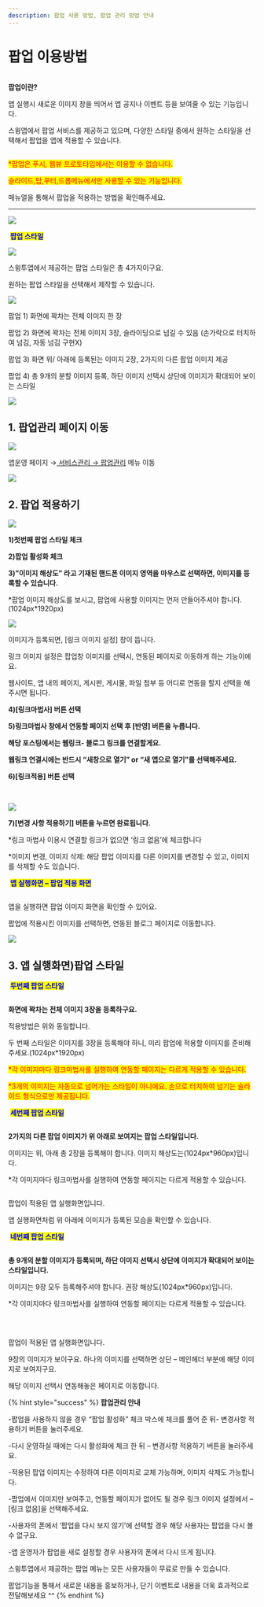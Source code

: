 ```yaml
---
description: 팝업 사용 방법, 팝업 관리 방법 안내
---
```


# 팝업 이용방법

<figure><img src="../../../.gitbook/assets/구분선 (4) (1).PNG" alt=""><figcaption></figcaption></figure>

**팝업이란?**&#x20;

앱 실행시 새로운  이미지 창을 띄어서 앱 공지나 이벤트 등을 보여줄 수 있는 기능입니다.

스윙앱에서 팝업 서비스를 제공하고 있으며, 다양한 스타일 중에서 원하는 스타일을 선택해서 팝업을 앱에 적용할 수 있습니다.

<div align="left">

<img src="https://wp.swing2app.co.kr/wp-content/uploads/2018/10/%ED%8C%9D%EC%97%856_2020.02.png" alt="">

</div>

<mark style="color:red;">\*팝업은 푸시, 웹뷰 프로토타입에서는 이용할 수 없습니다.</mark>

&#x20;<mark style="color:red;">슬라이드,탑,푸터,드롭메뉴에서만 사용할 수 있는 기능입니다.</mark>

매뉴얼을 통해서 팝업을 적용하는 방법을 확인해주세요.

***

![](<../../../.gitbook/assets/구분선 (1) (1) (1).PNG>)

<img src="../../../.gitbook/assets/image (9).png" alt="" data-size="line"> <mark style="color:blue;">**팝업 스타일**</mark>

![](https://wp.swing2app.co.kr/wp-content/uploads/2018/10/%ED%8C%9D%EC%97%851\_2020.02.png)

스윙투앱에서 제공하는 팝업 스타일은 총 4가지이구요.

원하는 팝업 스타일을 선택해서 제작할 수 있습니다.



![](https://wp.swing2app.co.kr/wp-content/uploads/2018/10/%ED%8C%9D%EC%97%852\_2020.02.png)

팝업 1) 화면에 꽉차는 전체 이미지 한 장

팝업 2) 화면에 꽉차는 전체 이미지 3장, 슬라이딩으로 넘길 수 있음 (손가락으로 터치하여 넘김, 자동 넘김 구현X)

팝업 3) 화면 위/ 아래에 등록된는 이미지 2장, 2가지의 다른 팝업 이미지 제공

팝업 4) 총 9개의 분할 이미지 등록, 하단 이미지 선택시 상단에 이미지가 확대되어 보이는 스타일

![](<../../../.gitbook/assets/구분선 (1) (1) (1).PNG>)

## **1. 팝업관리 페이지 이동**

![](https://wp.swing2app.co.kr/wp-content/uploads/2018/10/%ED%8C%9D%EC%97%851.png)

앱운영 페이지 →[ 서비스관리 → 팝업관리](http://www.swing2app.co.kr/view/new\_popup) 메뉴 이동

![](<../../../.gitbook/assets/구분선 (1) (1) (1).PNG>)

## **2. 팝업 적용하기**

![](https://wp.swing2app.co.kr/wp-content/uploads/2018/10/%ED%8C%9D%EC%97%853\_2020.02.png)

**1)첫번째 팝업 스타일 체크**

**2)팝업 활성화 체크**

**3)”이미지 해상도” 라고 기재된 핸드폰 이미지 영역을 마우스로 선택하면, 이미지를 등록할 수 있습니다.**

\*팝업 이미지 해상도를 보시고, 팝업에 사용할 이미지는 먼저 만들어주셔야 합니다. (1024px\*1920px)

![](https://wp.swing2app.co.kr/wp-content/uploads/2018/10/%ED%8C%9D%EC%97%854\_2020.02.png)

이미지가 등록되면, \[링크 이미지 설정] 창이 뜹니다.

링크 이미지 설정은 팝업창 이미지를 선택시, 연동된 페이지로 이동하게 하는 기능이에요.

웹사이트, 앱 내의 페이지, 게시판, 게시물, 파일 첨부 등 어디로 연동을 할지 선택을 해주시면 됩니다.

**4)\[링크마법사] 버튼 선택**

**5)링크마법사 창에서 연동할 페이지 선택 후 \[반영] 버튼을 누릅니다.**

**해당 포스팅에서는 웹링크- 블로그 링크를 연결할게요.**

**웹링크 연결시에는 반드시 “새창으로 열기” or “새 앱으로 열기”를 선택해주세요.**

**6)\[링크적용] 버튼 선택**

​

![](https://wp.swing2app.co.kr/wp-content/uploads/2018/10/%ED%8C%9D%EC%97%855\_2020.02.png)

**7)\[변경 사항 적용하기] 버튼을 누르면 완료됩니다.**

\*링크 마법사 이용시 연결할 링크가 없으면 ‘링크 없음’에 체크합니다

\*이미지 변경, 이미지 삭제: 해당 팝업 이미지를 다른 이미지를 변경할 수 있고, 이미지를 삭제할 수도 있습니다.



<img src="../../../.gitbook/assets/image (9).png" alt="" data-size="line"> <mark style="color:blue;">**앱 실행화면 – 팝업 적용 화면**</mark>

<div align="left">

<figure><img src="https://wp.swing2app.co.kr/wp-content/uploads/2018/10/%EB%85%B9%ED%99%94_2020_02_16_23_24_13_769.gif" alt=""><figcaption></figcaption></figure>

</div>

앱을 실행하면 팝업 이미지 화면을 확인할 수 있어요.

팝업에 적용시킨 이미지를 선택하면, 연동된 블로그 페이지로 이동합니다.

![](<../../../.gitbook/assets/구분선 (1) (1) (1).PNG>)

## &#x20;**3. 앱 실행화면)팝업 스타일**



<img src="../../../.gitbook/assets/image (9).png" alt="" data-size="line"> <mark style="color:blue;">**두번째 팝업 스타일**</mark>

<div align="left">

<img src="https://wp.swing2app.co.kr/wp-content/uploads/2018/10/%ED%8C%9D%EC%97%85_%EB%91%90%EB%B2%88%EC%A7%B8_%EC%8A%A4%ED%83%80%EC%9D%BC.png" alt="">

</div>

<div align="left">

<img src="https://wp.swing2app.co.kr/wp-content/uploads/2018/10/%ED%8C%9D%EC%97%852.gif" alt="">

</div>

**화면에 꽉차는 전체 이미지 3장을 등록하구요.**

적용방법은 위와 동일합니다.

두 번째 스타일은 이미지를 3장을 등록해야 하니, 미리 팝업에 적용할 이미지를 준비해주세요.(1024px\*1920px)

<mark style="color:red;">\*각 이미지마다 링크마법사를 실행하여 연동할 페이지는 다르게 적용할 수 있습니다.</mark>

<mark style="color:red;">\*3개의 이미지는 자동으로 넘어가는 스타일이 아니에요. 손으로 터치하여 넘기는 슬라이드 형식으로만 제공됩니다.</mark>



<img src="../../../.gitbook/assets/image (9).png" alt="" data-size="line"> <mark style="color:blue;">**세번째 팝업 스타일**</mark>

<div align="left">

<img src="https://wp.swing2app.co.kr/wp-content/uploads/2018/10/%ED%8C%9D%EC%97%85%EC%84%B8%EB%B2%88%EC%A7%B8_%EC%8A%A4%ED%83%80%EC%9D%BC.png" alt="">

</div>

**2가지의 다른 팝업 이미지가 위 아래로 보여지는 팝업 스타일입니다.**

이미지는 위, 아래 총 2장을 등록해야 합니다. 이미지 해상도는(1024px\*960px)입니다.

\*각 이미지마다 링크마법사를 실행하여 연동할 페이지는 다르게 적용할 수 있습니다.



<div align="left">

<img src="https://wp.swing2app.co.kr/wp-content/uploads/2018/10/%ED%8C%9D%EC%97%853.gif" alt="">

</div>

팝업이 적용된 앱 실행화면입니다.

앱 실행화면처럼 위 아래에 이미지가 등록된 모습을 확인할 수 있습니다.



<img src="../../../.gitbook/assets/image (9).png" alt="" data-size="line"> <mark style="color:blue;">**네번째 팝업 스타일**</mark>

<div align="left">

<img src="https://wp.swing2app.co.kr/wp-content/uploads/2018/10/%ED%8C%9D%EC%97%85%EB%84%A4%EB%B2%88%EC%A7%B8%EC%8A%A4%ED%83%80%EC%9D%BC.png" alt="">

</div>

**총 9개의 분할 이미지가 등록되며, 하단 이미지 선택시 상단에 이미지가 확대되어 보이는 스타일입니다.**

이미지는 9장 모두 등록해주셔야 합니다. 권장 해상도(1024px\*960px)입니다.

\*각 이미지마다 링크마법사를 실행하여 연동할 페이지는 다르게 적용할 수 있습니다.

​

<div align="left">

<img src="https://wp.swing2app.co.kr/wp-content/uploads/2018/10/%ED%8C%9D%EC%97%854.gif" alt="">

</div>

팝업이 적용된 앱 실행화면입니다.

9장의 이미지가 보이구요. 하나의 이미지를 선택하면 상단 – 메인헤더 부분에 해당 이미지로 보여지구요.

해당 이미지 선택시 연동해놓은 페이지로 이동합니다.

{% hint style="success" %}
**팝업관리 안내**

\-팝업을 사용하지 않을 경우 “팝업 활성화” 체크 박스에 체크를 풀어 준 뒤- 변경사항 적용하기 버튼을 눌러주세요.

\-다시 운영하실 때에는 다시 활성화에 체크 한 뒤 – 변경사항 적용하기 버튼을 눌러주세요.

\-적용된 팝업 이미지는 수정하여 다른 이미지로 교체 가능하며, 이미지 삭제도 가능합니다.

\-팝업에서 이미지만 보여주고, 연동할 페이지가 없어도 될 경우 링크 이미지 설정에서 – \[링크 없음]을 선택해주세요.

\-사용자의 폰에서 ‘팝업을 다시 보지 않기’에 선택할 경우 해당 사용자는 팝업을 다시 볼 수 없구요.

\-앱 운영자가 팝업을 새로 설정할 경우 사용자의 폰에서 다시 뜨게 됩니다.

스윙투앱에서 제공하는 팝업 메뉴는 모든 사용자들이 무료로 만들 수 있습니다.

팝업기능을 통해서 새로운 내용을 홍보하거나, 단기 이벤트로 내용을 더욱 효과적으로 전달해보세요 ^^
{% endhint %}

